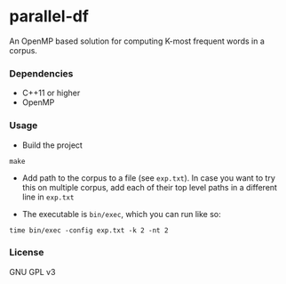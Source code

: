 # parallel-df

An OpenMP based solution for computing K-most frequent words in a corpus.

### Dependencies

* C++11 or higher
* OpenMP

### Usage

* Build the project

```
make
```

* Add path to the corpus to a file (see `exp.txt`). In case you want to try
this on multiple corpus, add each of their top level paths in a different line
in `exp.txt`

* The executable is `bin/exec`, which you can run like so:

```
time bin/exec -config exp.txt -k 2 -nt 2
```

### License

GNU GPL v3
